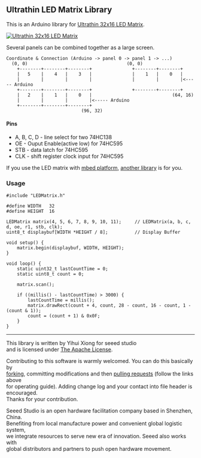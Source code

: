 Ultrathin LED Matrix Library
----------------------------

This is an Arduino library for [Ultrathin 32x16 LED Matrix](http://goo.gl/y6VnO6).

[![Ultrathin 32x16 LED Matrix](http://www.seeedstudio.com/document/pics/led.jpg)](http://goo.gl/y6VnO6)

Several panels can be combined together as a large screen.

```
Coordinate & Connection (Arduino -> panel 0 -> panel 1 -> ...)
  (0, 0)                                     (0, 0)
    +--------+--------+--------+               +--------+--------+
    |   5    |    4   |    3   |               |    1   |    0   |
    |        |        |        |               |        |        |<----- Arduino
    +--------+--------+--------+               +--------+--------+
    |   2    |    1   |    0   |                              (64, 16)
    |        |        |        |<----- Arduino
    +--------+--------+--------+
                            (96, 32)
```

#### Pins  
+ A, B, C, D - line select for two 74HC138
+ OE - Ouput Enable(active low) for 74HC595
+ STB - data latch for 74HC595
+ CLK - shift register clock input for 74HC595

If you use the LED matrix with [mbed platform](http://goo.gl/WHtyuH), [another library](https://mbed.org/users/yihui/notebook/ultrathin-32x16-led-matrix/) is for you.


### Usage
```
#include "LEDMatrix.h"

#define WIDTH   32
#define HEIGHT  16

LEDMatrix matrix(4, 5, 6, 7, 8, 9, 10, 11);		// LEDMatrix(a, b, c, d, oe, r1, stb, clk);
uint8_t displaybuf[WIDTH *HEIGHT / 8]; 			// Display Buffer

void setup() {
    matrix.begin(displaybuf, WIDTH, HEIGHT);
}

void loop() {
    static uint32_t lastCountTime = 0;
    static uint8_t count = 0;

    matrix.scan();

    if ((millis() - lastCountTime) > 3000) {
        lastCountTime = millis();
        matrix.drawRect(count + 4, count, 28 - count, 16 - count, 1 - (count & 1));
        count = (count + 1) & 0x0F;
    }
}

```


----

This library is written by Yihui Xiong for seeed studio<br>
and is licensed under [The Apache License](http://opensource.org/licenses/mit-license.phphttp://www.apache.org/licenses/LICENSE-2.0). <br>

Contributing to this software is warmly welcomed. You can do this basically by<br>
[forking](https://help.github.com/articles/fork-a-repo), committing modifications and then [pulling requests](https://help.github.com/articles/using-pull-requests) (follow the links above<br>
for operating guide). Adding change log and your contact into file header is encouraged.<br>
Thanks for your contribution.

Seeed Studio is an open hardware facilitation company based in Shenzhen, China. <br>
Benefiting from local manufacture power and convenient global logistic system, <br>
we integrate resources to serve new era of innovation. Seeed also works with <br>
global distributors and partners to push open hardware movement.<br>